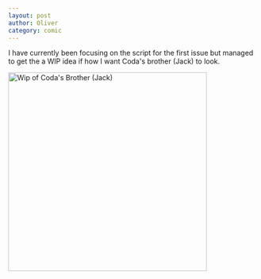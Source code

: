 ```yaml
---
layout: post
author: Oliver
category: comic
---
```


I have currently been focusing on the script for the first issue but managed to get the a WIP idea if how I want Coda's brother (Jack) to look.
<br>
<p><img src="https://oliverheib.github.io/E-PortfolioInJekyll/images/comic/JackWIP__01.jpg" alt="Wip of Coda's Brother (Jack)" style="width:400px; float: none;"/></p>
